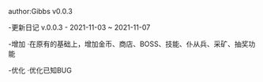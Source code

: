 author:Gibbs
v0.0.3

-更新日记
v.0.0.3 - 2021-11-03 ~ 2021-11-07

-增加
    ·在原有的基础上，增加金币、商店、BOSS、技能、仆从兵、采矿、抽奖功能

-优化
    ·优化已知BUG
